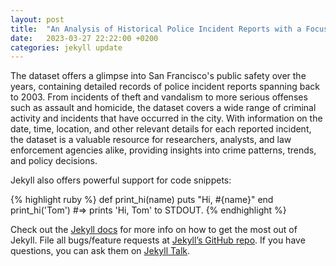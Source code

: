```yaml
---
layout: post
title:  "An Analysis of Historical Police Incident Reports with a Focus on Narcotics in San Francisco"
date:   2023-03-27 22:22:00 +0200
categories: jekyll update
---
```

The dataset offers a glimpse into San Francisco's public safety over the years, containing detailed records of police incident reports spanning back to 2003. From incidents of theft and vandalism to more serious offenses such as assault and homicide, the dataset covers a wide range of criminal activity and incidents that have occurred in the city. With information on the date, time, location, and other relevant details for each reported incident, the dataset is a valuable resource for researchers, analysts, and law enforcement agencies alike, providing insights into crime patterns, trends, and policy decisions.

Jekyll also offers powerful support for code snippets:

{% highlight ruby %}
def print_hi(name)
  puts "Hi, #{name}"
end
print_hi('Tom')
#=> prints 'Hi, Tom' to STDOUT.
{% endhighlight %}

Check out the [Jekyll docs][jekyll-docs] for more info on how to get the most out of Jekyll. File all bugs/feature requests at [Jekyll’s GitHub repo][jekyll-gh]. If you have questions, you can ask them on [Jekyll Talk][jekyll-talk].

[jekyll-docs]: https://jekyllrb.com/docs/home
[jekyll-gh]:   https://github.com/jekyll/jekyll
[jekyll-talk]: https://talk.jekyllrb.com/
